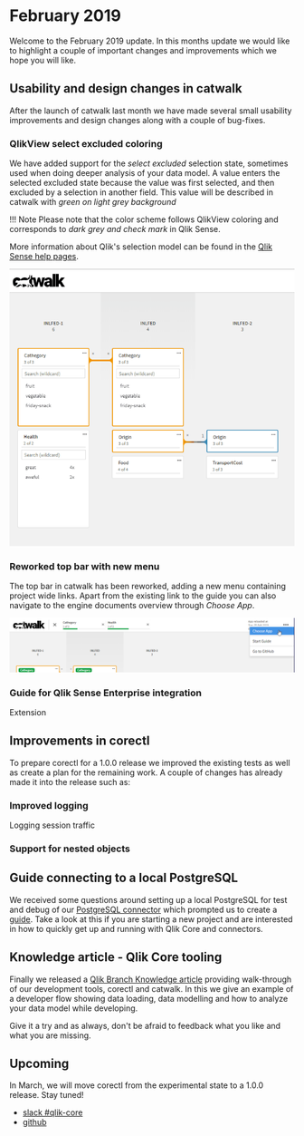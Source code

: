 # February 2019

Welcome to the February 2019 update. In this months update we would like to highlight a couple of important changes and
improvements which we hope you will like.

## Usability and design changes in catwalk

After the launch of catwalk last month we have made several small usability improvements and design changes along with a
couple of bug-fixes.

### QlikView select excluded coloring

We have added support for the *select excluded* selection state, sometimes used when doing deeper analysis of your data
model. A value enters the selected excluded state because the value was first selected, and then excluded by a selection
in another field. This value will be described in catwalk with *green on light grey background*

!!! Note
    Please note that the color scheme follows QlikView coloring and corresponds to *dark grey and check mark* in Qlik
    Sense.

More information about Qlik's selection model can be found in the
[Qlik Sense help pages](https://help.qlik.com/en-US/sense/Subsystems/Hub/Content/Sense_Hub/Selections/associative-selection-model.htm).

![screenshot](../images/select-excluded.gif)

### Reworked top bar with new menu

The top bar in catwalk has been reworked, adding a new menu containing project wide links. Apart from the existing link
to the guide you can also navigate to the engine documents overview through *Choose App*.

![screenshot](../images/catwalk-top-bar.png)

### Guide for Qlik Sense Enterprise integration

Extension

## Improvements in corectl

To prepare corectl for a 1.0.0 release we improved the existing tests as well as create a plan for the remaining work.
A couple of changes has already made it into the release such as:

### Improved logging

Logging session traffic

### Support for nested objects

## Guide connecting to a local PostgreSQL

We received some questions around setting up a local PostgreSQL for test and debug of our
[PostgreSQL connector](https://github.com/qlik-oss/core-grpc-postgres-connector) which prompted us to create a
[guide](https://github.com/qlik-oss/core-grpc-postgres-connector/blob/master/local-postgres.md). Take a look at this
if you are starting a new project and are interested in how to quickly get up and running with Qlik Core and connectors.

## Knowledge article - Qlik Core tooling

Finally we released a [Qlik Branch Knowledge article](https://developer.qlik.com/knowledge/5c5302d4bf85ce00175efd18)
providing walk-through of our development tools, corectl and catwalk. In this we give an example of a developer flow
showing data loading, data modelling and how to analyze your data model while developing.

Give it a try and as always, don't be afraid to feedback what you like and what you are missing.

## Upcoming

In March, we will move corectl from the experimental state to a 1.0.0 release. Stay tuned!

* [slack #qlik-core](https://qlik-branch.slack.com/channels/qlik-core)
* [github](https://github.com/qlik-oss)